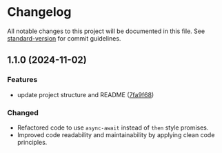# Changelog

All notable changes to this project will be documented in this file. See [standard-version](https://github.com/conventional-changelog/standard-version) for commit guidelines.

## 1.1.0 (2024-11-02)

### Features

- update project structure and README ([7fa9f68](https://github.com/NikodemiusTKT/lut-adv-web-apps-2024-asgmt-1/commit/7fa9f683f124925de21d617aafad031ce9880d5b))

### Changed

- Refactored code to use `async-await` instead of `then` style promises.
- Improved code readability and maintainability by applying clean code principles.
